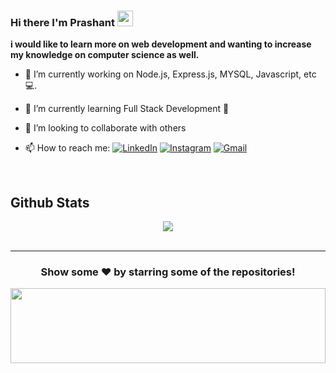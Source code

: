 ### Hi there I'm Prashant  <img src="https://media.giphy.com/media/hvRJCLFzcasrR4ia7z/giphy.gif" width="25px">
   **i would like to learn more on web development and wanting to increase my knowledge on computer science as well.**



- 🔭 I’m currently working on  Node.js, Express.js, MYSQL, Javascript, etc 💻.
- 🌱 I’m currently learning Full Stack Development 🚀
- 👯 I’m looking to collaborate with others  

-  📫 How to reach me: [![LinkedIn](https://img.shields.io/badge/-Prashant_Kumar-2867B2?style=flat&logo=Linkedin&logoColor=white)](https://www.linkedin.com/in/prashant-kumar-160bba132/)
[![Instagram](https://img.shields.io/badge/prash.ant_kumar_-833ab4?style=flat&logo=Instagram&logoColor=white)](https://www.instagram.com/prash.ant_kumar/)
[![Gmail](https://img.shields.io/badge/-Prashant_kumar-DB4437?style=flat&logo=Gmail&logoColor=white)](mailto:pksingh706586@gmail.com)

<br/>  

## Github Stats  
<div align="center"><img src="https://github-readme-stats.vercel.app/api?username=pksingh128&show_icons=true&count_private=true" align="center" /></div>  

<br/> 
<div align="center">

***
### Show some ❤️ by starring some of the repositories!
  <img height="120" alt=" " width="100%"  src="https://raw.githubusercontent.com/BrunnerLivio/brunnerlivio/master/images/marquee.svg" />

